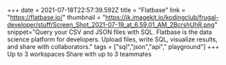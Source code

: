 +++
date = 2021-07-18T22:57:39.592Z
title = "Flatbase"
link = "https://flatbase.io/"
thumbnail = "https://ik.imagekit.io/kodingclub/frugal-developer/stuff/Screen_Shot_2021-07-19_at_6.59.01_AM_2BcrshUhR.png"
snippet="Query your CSV and JSON files with SQL. Flatbase is the data science platform for developers. Upload files, write SQL, visualize results, and share with collaborators."
tags = ["sql","json","api"," playground"]
+++
Up to 3 workspaces
Share with up to 3 teammates
